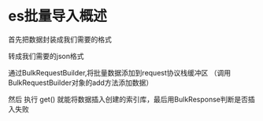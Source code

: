 # es批量导入概述


首先把数据封装成我们需要的格式

转成我们需要的json格式

通过BulkRequestBuilder,将批量数据添加到request协议栈缓冲区
（调用BulkRequestBuilder对象的add方法添加数据）

然后
执行 get() 就能将数据插入创建的索引库，最后用BulkResponse判断是否插入失败


<!--
create time: 2018-04-23 12:45:40
Author: Alfred

This file is created by Marboo<http://marboo.io> template file $MARBOO_HOME/.media/starts/default.md
本文件由 Marboo<http://marboo.io> 模板文件 $MARBOO_HOME/.media/starts/default.md 创建
-->